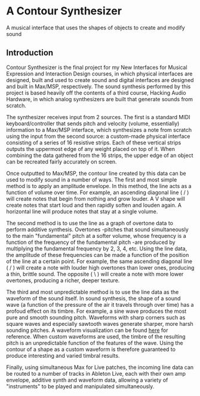 # A Contour Synthesizer
A musical interface that uses the shapes of objects to create and modify sound

## Introduction
Contour Synthesizer is the final project for my New Interfaces for Musical Expression and Interaction Design courses, in which physical interfaces are designed, built and used to create sound and digital interfaces are designed and built in Max/MSP, respectively. The sound synthesis performed by this project is based heavily off the contents of a third course, Hacking Audio Hardware, in which analog synthesizers are built that generate sounds from scratch.

The synthesizer receives input from 2 sources. The first is a standard MIDI keyboard/controller that sends pitch and velocity (volume, essentially) information to a Max/MSP interface, which synthesizes a note from scratch using the input from the second source: a custom-made physical interface consisting of a series of 16 resistive strips. Each of these vertical strips outputs the uppermost edge of any weight placed on top of it. When combining the data gathered from the 16 strips, the upper edge of an object can be recreated fairly accurately on screen. 

Once outputted to Max/MSP, the contour line created by this data can be used to modify sound in a number of ways. The first and most simple method is to apply an amplitude envelope. In this method, the line acts as a function of volume over time. For example, an ascending diagonal line ( / ) will create notes that begin from nothing and grow louder. A V shape will create notes that start loud and then rapidly soften and louden again. A horizontal line will produce notes that stay at a single volume.

The second method is to use the line as a graph of overtone data to perform additive synthesis. Overtones -pitches that sound simultaneously to the main "fundamental" pitch at a softer volume, whose frequency is a function of the frequency of the fundamental pitch -are produced by multiplying the fundamental frequency by 2, 3, 4, etc. Using the line data, the amplitude of these frequencies can be made a function of the position of the line at a certain point. For example, the same ascending diagonal line ( / ) will create a note with louder high overtones than lower ones, producing a thin, brittle sound. The opposite ( \ ) will create a note with more lower overtones, producing a richer, deeper texture.

The third and most unpredictable method is to use the line data as the waveform of the sound itself. In sound synthesis, the shape of a sound wave (a function of the pressure of the air it travels through over time) has a profoud effect on its timbre. For example, a sine wave produces the most pure and smooth sounding pitch. Waveforms with sharp corners such as square waves and especially sawtooth waves generate sharper, more harsh sounding pitches. A waveform visualization can be found [here](https://en.wikipedia.org/wiki/Square_wave#/media/File:Waveforms.svg) for reference. When custom waveforms are used, the timbre of the resulting pitch is an unpredictable function of the features of the wave. Using the contour of a shape as a custom waveform is therefore guaranteed to produce interesting and varied timbral results.

Finally, using simultaneous Max for Live patches, the incoming line data can be routed to a number of tracks in Ableton Live, each with their own amp envelope, additive synth and waveform data, allowing a variety of "instruments" to be played and manipulated simultaneously. 

